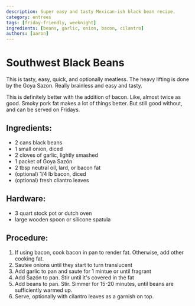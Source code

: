 ```yaml
---
description: Super easy and tasty Mexican-ish black bean recipe.
category: entrees
tags: [friday-friendly, weeknight]
ingredients: [beans, garlic, onion, bacon, cilantro]
authors: [aaron]
---
```


# Southwest Black Beans

This is tasty, easy, quick, and optionally meatless. The heavy lifting is done by the Goya Sazon. Really brainless and easy and tasty.

This is definitely better with the addition of bacon. Like, almost twice as good. Smoky pork fat makes a lot of things better. But still good without, and can be served on Fridays.

## Ingredients:
* 2 cans black beans
* 1 small onion, diced
* 2 cloves of garlic, lightly smashed
* 1 packet of Goya Sazón
* 2 tbsp neutral oil, lard, or bacon fat
* (optional) 1/4 lb bacon, diced
* (optional) fresh cliantro leaves

## Hardware:
* 3 quart stock pot or dutch oven
* large wooden spoon or silicone spatula

## Procedure:
1. If using bacon, cook bacon in pan to render fat. Otherwise, add other cooking fat.
2. Sautee onions until they start to turn translucent
3. Add garlic to pan and saute for 1 mintue or until fragrant
4. Add Sazón to pan. Stir until it's covered in the fat
5. Add beans to pan. Stir. Simmer for 15-20 minutes, until beans are sufficiently warmed up.
6. Serve, optionally with cilantro leaves as a garnish on top.
